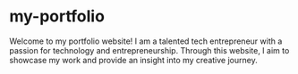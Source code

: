 # my-portfolio
Welcome to my portfolio website! I am a talented tech entrepreneur with a passion for technology and entrepreneurship. Through this website, I aim to showcase my work and provide an insight into my creative journey.

